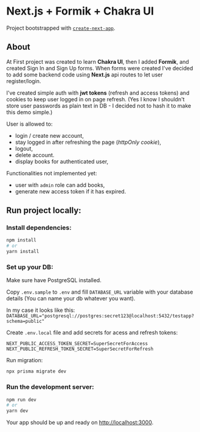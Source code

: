 # Next.js + Formik + Chakra UI

Project bootstrapped with [`create-next-app`](https://github.com/vercel/next.js/tree/canary/packages/create-next-app).

## About

At First project was created to learn **Chakra UI**, then I added **Formik**, and created Sign In and Sign Up forms. When forms were created I've decided to add some backend code using **Next.js** api routes to let user register/login.

I've created simple auth with **jwt tokens** (refresh and access tokens) and cookies to keep user logged in on page refresh.
(Yes I know I shouldn't store user passwords as plain text in DB - I decided not to hash it to make this demo simple.)

User is allowed to:

- login / create new account,
- stay logged in after refreshing the page (_httpOnly cookie_),
- logout,
- delete account.
- display books for authenticated user,

Functionalities not implemented yet:

- user with `admin` role can add books,
- generate new access token if it has expired.

## Run project locally:

### Install dependencies:

```bash
npm install
# or
yarn install
```

### Set up your DB:

Make sure have PostgreSQL installed.

Copy `.env.sample` to `.env` and fill `DATABASE_URL` variable with your database details (You can name your db whatever you want).

In my case it looks like this: `DATABASE_URL="postgresql://postgres:secret123@localhost:5432/testapp?schema=public"`

Create `.env.local` file and add secrets for acess and refresh tokens:

```
NEXT_PUBLIC_ACCESS_TOKEN_SECRET=SuperSecretForAccess
NEXT_PUBLIC_REFRESH_TOKEN_SECRET=SuperSecretForRefresh
```

Run migration:

```bash
npx prisma migrate dev
```

### Run the development server:

```bash
npm run dev
# or
yarn dev
```

Your app should be up and ready on [http://localhost:3000](http://localhost:3000).
